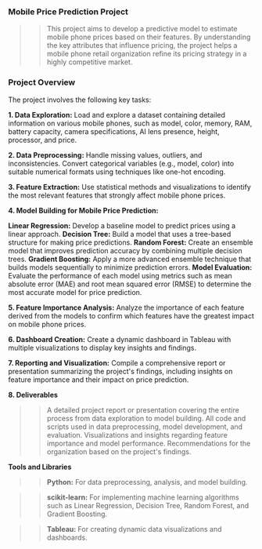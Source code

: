 ### Mobile Price Prediction Project

>> This project aims to develop a predictive model to estimate mobile phone prices based on their features. By understanding the key attributes that influence pricing, the project helps a mobile phone retail organization refine its pricing strategy in a highly competitive market.

### Project Overview

The project involves the following key tasks:

**1. Data Exploration:** Load and explore a dataset containing detailed information on various mobile phones, such as model, color, memory, RAM, battery capacity, camera specifications, AI lens presence, height, processor, and price.

**2. Data Preprocessing:** Handle missing values, outliers, and inconsistencies. Convert categorical variables (e.g., model, color) into suitable numerical formats using techniques like one-hot encoding.

**3. Feature Extraction:** Use statistical methods and visualizations to identify the most relevant features that strongly affect mobile phone prices.

**4. Model Building for Mobile Price Prediction:**

**Linear Regression:** Develop a baseline model to predict prices using a linear approach.
**Decision Tree:** Build a model that uses a tree-based structure for making price predictions.
**Random Forest:** Create an ensemble model that improves prediction accuracy by combining multiple decision trees.
**Gradient Boosting:** Apply a more advanced ensemble technique that builds models sequentially to minimize prediction errors.
**Model Evaluation:** Evaluate the performance of each model using metrics such as mean absolute error (MAE) and root mean squared error (RMSE) to determine the most accurate model for price prediction.

**5. Feature Importance Analysis:** Analyze the importance of each feature derived from the models to confirm which features have the greatest impact on mobile phone prices.

**6. Dashboard Creation:** Create a dynamic dashboard in Tableau with multiple visualizations to display key insights and findings.

**7. Reporting and Visualization:** Compile a comprehensive report or presentation summarizing the project's findings, including insights on feature importance and their impact on price prediction.

**8. Deliverables**
>> A detailed project report or presentation covering the entire process from data exploration to model building.
>> All code and scripts used in data preprocessing, model development, and evaluation.
>> Visualizations and insights regarding feature importance and model performance.
>> Recommendations for the organization based on the project's findings.

**Tools and Libraries**
>> **Python:** For data preprocessing, analysis, and model building.

>> **scikit-learn:** For implementing machine learning algorithms such as Linear Regression, Decision Tree, Random Forest, and Gradient Boosting.

>> **Tableau:** For creating dynamic data visualizations and dashboards.
